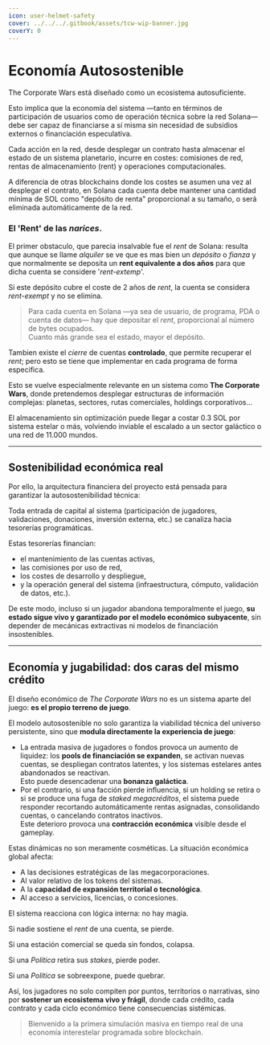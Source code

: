 ```yaml
---
icon: user-helmet-safety
cover: ../../../.gitbook/assets/tcw-wip-banner.jpg
coverY: 0
---
```


# Economía Autosostenible

The Corporate Wars está diseñado como un ecosistema autosuficiente.

Esto implica que la economía del sistema —tanto en términos de participación de usuarios como de operación técnica sobre la red Solana— debe ser capaz de financiarse a sí misma sin necesidad de subsidios externos o financiación especulativa.

Cada acción en la red, desde desplegar un contrato hasta almacenar el estado de un sistema planetario, incurre en costes: comisiones de red, rentas de almacenamiento (rent) y operaciones computacionales.

A diferencia de otras blockchains donde los costes se asumen una vez al desplegar el contrato, en Solana cada cuenta debe mantener una cantidad mínima de SOL como "depósito de renta" proporcional a su tamaño, o será eliminada automáticamente de la red.

### El 'Rent' de las _narices_.

El primer obstaculo, que parecia insalvable fue el _rent_ de Solana: resulta que aunque se llame _alquiler_ se ve que es mas bien un _depósito_ o _fianza_ y que normalmente se deposita un **rent equivalente a dos años** para que dicha cuenta se considere '_rent-extemp_'.

Si este depósito cubre el coste de 2 años de _rent_, la cuenta se considera _rent-exempt_ y no se elimina.

> Para cada cuenta en Solana —ya sea de usuario, de programa, PDA o cuenta de datos— hay que depositar el _rent_, proporcional al número de bytes ocupados.\
> Cuanto más grande sea el estado, mayor el depósito.

Tambien existe el _cierre_ de cuentas **controlado**, que permite recuperar el _rent_; pero esto se tiene que implementar en cada programa de forma especifica.

Esto se vuelve especialmente relevante en un sistema como **The Corporate Wars**, donde pretendemos desplegar estructuras de información complejas: planetas, sectores, rutas comerciales, holdings corporativos...

El almacenamiento sin optimización puede llegar a costar 0.3 SOL por sistema estelar o más, volviendo inviable el escalado a un sector galáctico o una red de 11.000 mundos.

***

## Sostenibilidad económica real

Por ello, la arquitectura financiera del proyecto está pensada para garantizar la autosostenibilidad técnica:

Toda entrada de capital al sistema (participación de jugadores, validaciones, donaciones, inversión externa, etc.) se canaliza hacia tesorerías programáticas.

Estas tesorerías financian:

- el mantenimiento de las cuentas activas,
- las comisiones por uso de red,
- los costes de desarrollo y despliegue,
- y la operación general del sistema (infraestructura, cómputo, validación de datos, etc.).

De este modo, incluso si un jugador abandona temporalmente el juego, **su estado sigue vivo y garantizado por el modelo económico subyacente**, sin depender de mecánicas extractivas ni modelos de financiación insostenibles.

***

## Economía y jugabilidad: dos caras del mismo crédito

El diseño económico de *The Corporate Wars* no es un sistema aparte del juego: **es el propio terreno de juego**.

El modelo autosostenible no solo garantiza la viabilidad técnica del universo persistente, sino que **modula directamente la experiencia de juego**:

- La entrada masiva de jugadores o fondos provoca un aumento de liquidez: los **pools de financiación se expanden**, se activan nuevas cuentas, se despliegan contratos latentes, y los sistemas estelares antes abandonados se reactivan.\
  Esto puede desencadenar una **bonanza galáctica**.
- Por el contrario, si una facción pierde influencia, si un holding se retira o si se produce una fuga de *staked megacréditos*, el sistema puede responder recortando automáticamente rentas asignadas, consolidando cuentas, o cancelando contratos inactivos.\
  Este deterioro provoca una **contracción económica** visible desde el gameplay.

Estas dinámicas no son meramente cosméticas. La situación económica global afecta:

- A las decisiones estratégicas de las megacorporaciones.
- Al valor relativo de los tokens del sistemas.
- A la **capacidad de expansión territorial o tecnológica**.
- Al acceso a servicios, licencias, o concesiones.

El sistema reacciona con lógica interna: no hay magia.

Si nadie sostiene el _rent_ de una cuenta, se pierde.

Si una estación comercial se queda sin fondos, colapsa.

Si una _Política_ retira sus _stakes_, pierde poder.

Si una _Política_ se sobreexpone, puede quebrar.

Así, los jugadores no solo compiten por puntos, territorios o narrativas, sino por **sostener un ecosistema vivo y frágil**, donde cada crédito, cada contrato y cada ciclo económico tiene consecuencias sistémicas.

> Bienvenido a la primera simulación masiva en tiempo real de una economía interestelar programada sobre blockchain.
